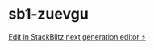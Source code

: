 # sb1-zuevgu

[Edit in StackBlitz next generation editor ⚡️](https://stackblitz.com/~/github.com/macaziz/sb1-zuevgu)